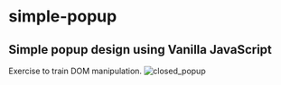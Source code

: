 # simple-popup
## Simple popup design using Vanilla JavaScript
Exercise to train DOM manipulation.
![closed_popup](https://user-images.githubusercontent.com/41118732/139583160-fd31c702-9432-4ded-91c3-debda01c751b.jpg)
